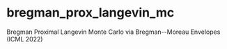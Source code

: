 # bregman_prox_langevin_mc
Bregman Proximal Langevin Monte Carlo via Bregman--Moreau Envelopes (ICML 2022)
